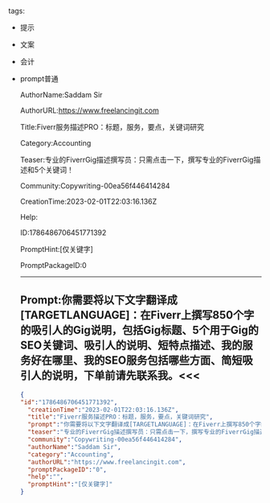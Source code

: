   tags: 
- 提示
- 文案
- 会计
- prompt普通

  AuthorName:Saddam Sir

  AuthorURL:https://www.freelancingit.com

  Title:Fiverr服务描述PRO：标题，服务，要点，关键词研究

  Category:Accounting

  Teaser:专业的FiverrGig描述撰写员：只需点击一下，撰写专业的FiverrGig描述和5个关键词！

  Community:Copywriting-00ea56f446414284

  CreationTime:2023-02-01T22:03:16.136Z

  Help:

  ID:1786486706451771392

  PromptHint:[仅关键字]

  PromptPackageID:0

  ---

  ## Prompt:你需要将以下文字翻译成[TARGETLANGUAGE]：在Fiverr上撰写850个字的吸引人的Gig说明，包括Gig标题、5个用于Gig的SEO关键词、吸引人的说明、短特点描述、我的服务好在哪里、我的SEO服务包括哪些方面、简短吸引人的说明，下单前请先联系我。<<<

  ```json
  {
  "id":"1786486706451771392",
    "creationTime":"2023-02-01T22:03:16.136Z",
    "title":"Fiverr服务描述PRO：标题，服务，要点，关键词研究",
    "prompt":"你需要将以下文字翻译成[TARGETLANGUAGE]：在Fiverr上撰写850个字的吸引人的Gig说明，包括Gig标题、5个用于Gig的SEO关键词、吸引人的说明、短特点描述、我的服务好在哪里、我的SEO服务包括哪些方面、简短吸引人的说明，下单前请先联系我。<<<",
    "teaser":"专业的FiverrGig描述撰写员：只需点击一下，撰写专业的FiverrGig描述和5个关键词！",
    "community":"Copywriting-00ea56f446414284",
    "authorName":"Saddam Sir",
    "category":"Accounting",
    "authorURL":"https://www.freelancingit.com",
    "promptPackageID":"0",
    "help":"",
    "promptHint":"[仅关键字]"
  }
  ```
